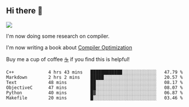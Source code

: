 


<!--
**liusy58/liusy58** is a ✨ _special_ ✨ repository because its `README.md` (this file) appears on your GitHub profile.

Here are some ideas to get you started:

- 🔭 I’m currently working on ...
- 🌱 I’m currently learning ...
- 👯 I’m looking to collaborate on ...
- 🤔 I’m looking for help with ...
- 💬 Ask me about ...
- 📫 How to reach me: ...
- 😄 Pronouns: ...
- ⚡ Fun fact: ...
-->
<!--
![](https://komarev.com/ghpvc/?username=liusy58&color=brightgreen&label=PROFILE+VIEWS)




- 🔭 I’m currently working on my .
- 📫 How to reach me:plz contact me by [email](liusy58@,ail2.sysu.edu.cn) or WeChat(LIUSIYU_58)
- 🏫 I'm an undergraduate in Sun-Yat-sen University majoring in the computer science. Expected to graduate in Spring 2021.
- 👯 I'm now interested in System such as OS, Compiler and Database. 
- 🤔 I’m looking for help with Database System.
-->

## Hi there 👋
![](https://komarev.com/ghpvc/?username=liusy58&color=brightgreen&label=PROFILE+VIEWS)



I'm now doing some research on compiler.

I'm now writing a book about [Compiler Optimization](https://github.com/liusy58/CompilerNotes) 

Buy me a cup of coffee [☕️](https://user-images.githubusercontent.com/45984215/202376581-4837a283-4812-4063-82bc-cc9c3101d3a5.jpg) if you find this is helpful!


 <!--START_SECTION:waka-->

```text
C++             4 hrs 43 mins   ████████████░░░░░░░░░░░░░   47.79 %
Markdown        2 hrs 2 mins    █████░░░░░░░░░░░░░░░░░░░░   20.57 %
Text            48 mins         ██░░░░░░░░░░░░░░░░░░░░░░░   08.17 %
ObjectiveC      47 mins         ██░░░░░░░░░░░░░░░░░░░░░░░   08.07 %
Python          40 mins         █▓░░░░░░░░░░░░░░░░░░░░░░░   06.87 %
Makefile        20 mins         █░░░░░░░░░░░░░░░░░░░░░░░░   03.46 %
```

<!--END_SECTION:waka-->
